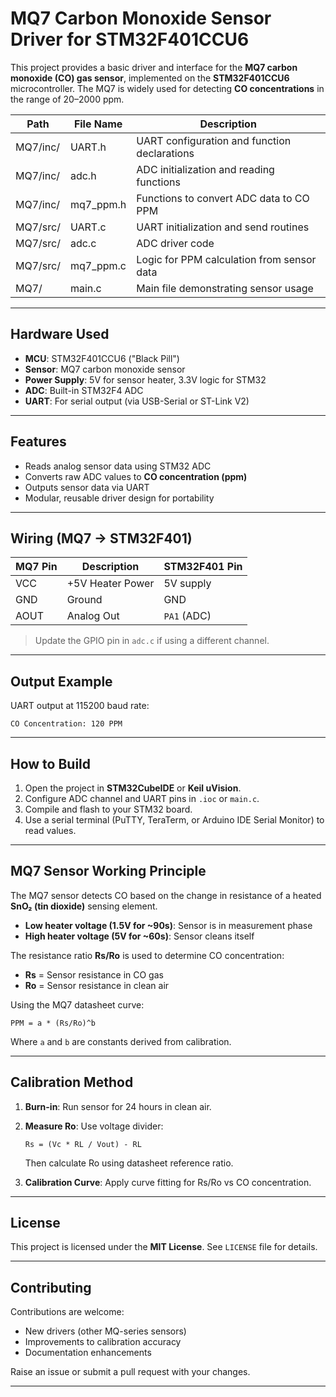 # MQ7 Carbon Monoxide Sensor Driver for STM32F401CCU6

This project provides a basic driver and interface for the **MQ7 carbon monoxide (CO) gas sensor**, implemented on the **STM32F401CCU6** microcontroller. The MQ7 is widely used for detecting **CO concentrations** in the range of 20–2000 ppm.

| Path     | File Name  | Description                                  |
| -------- | ---------- | -------------------------------------------- |
| MQ7/inc/ | UART.h     | UART configuration and function declarations |
| MQ7/inc/ | adc.h      | ADC initialization and reading functions     |
| MQ7/inc/ | mq7\_ppm.h | Functions to convert ADC data to CO PPM      |
| MQ7/src/ | UART.c     | UART initialization and send routines        |
| MQ7/src/ | adc.c      | ADC driver code                              |
| MQ7/src/ | mq7\_ppm.c | Logic for PPM calculation from sensor data   |
| MQ7/     | main.c     | Main file demonstrating sensor usage         |

---

## Hardware Used

* **MCU**: STM32F401CCU6 ("Black Pill")
* **Sensor**: MQ7 carbon monoxide sensor
* **Power Supply**: 5V for sensor heater, 3.3V logic for STM32
* **ADC**: Built-in STM32F4 ADC
* **UART**: For serial output (via USB-Serial or ST-Link V2)

---

## Features

* Reads analog sensor data using STM32 ADC
* Converts raw ADC values to **CO concentration (ppm)**
* Outputs sensor data via UART
* Modular, reusable driver design for portability

---

## Wiring (MQ7 → STM32F401)

| MQ7 Pin | Description      | STM32F401 Pin |
| ------- | ---------------- | ------------- |
| VCC     | +5V Heater Power | 5V supply     |
| GND     | Ground           | GND           |
| AOUT    | Analog Out       | `PA1` (ADC)   |

> Update the GPIO pin in `adc.c` if using a different channel.

---

## Output Example

UART output at 115200 baud rate:

```
CO Concentration: 120 PPM
```

---

## How to Build

1. Open the project in **STM32CubeIDE** or **Keil uVision**.
2. Configure ADC channel and UART pins in `.ioc` or `main.c`.
3. Compile and flash to your STM32 board.
4. Use a serial terminal (PuTTY, TeraTerm, or Arduino IDE Serial Monitor) to read values.

---

## MQ7 Sensor Working Principle

The MQ7 sensor detects CO based on the change in resistance of a heated **SnO₂ (tin dioxide)** sensing element.

* **Low heater voltage (1.5V for \~90s)**: Sensor is in measurement phase
* **High heater voltage (5V for \~60s)**: Sensor cleans itself

The resistance ratio **Rs/Ro** is used to determine CO concentration:

* **Rs** = Sensor resistance in CO gas
* **Ro** = Sensor resistance in clean air

Using the MQ7 datasheet curve:

```
PPM = a * (Rs/Ro)^b
```

Where `a` and `b` are constants derived from calibration.

---

## Calibration Method

1. **Burn-in**: Run sensor for 24 hours in clean air.
2. **Measure Ro**: Use voltage divider:

   ```
   Rs = (Vc * RL / Vout) - RL
   ```

   Then calculate Ro using datasheet reference ratio.
3. **Calibration Curve**: Apply curve fitting for Rs/Ro vs CO concentration.

---

## License

This project is licensed under the **MIT License**. See `LICENSE` file for details.

---

## Contributing

Contributions are welcome:

* New drivers (other MQ-series sensors)
* Improvements to calibration accuracy
* Documentation enhancements

Raise an issue or submit a pull request with your changes.

---

